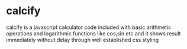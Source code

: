 # calcify

calcify is a javascript calculator code included with basic arithmetic operations and logarithmic functions like cos,sin etc and it shows result immediately without delay through well established css styling 
